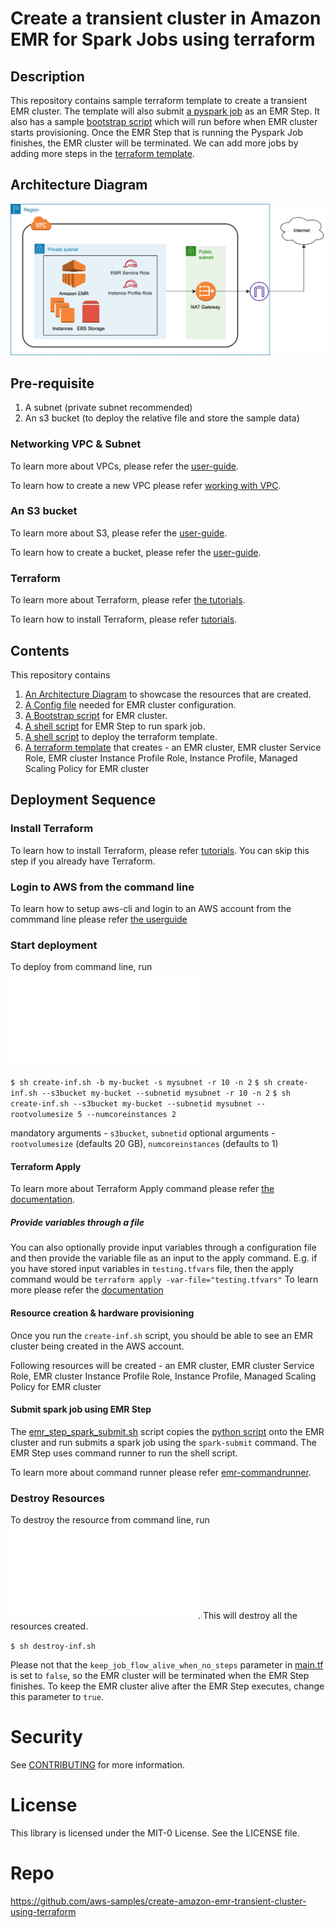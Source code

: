 # Create a transient cluster in Amazon EMR for Spark Jobs using terraform

## Description

This repository contains sample terraform template to create a transient EMR cluster. The template will also submit [a pyspark job](python/my_spark_job.py) as an EMR Step. It also has a sample [bootstrap script](scripts/bootstrap.sh) which will run before when EMR cluster starts provisioning. Once the EMR Step that is running the Pyspark Job finishes, the EMR cluster will be terminated. We can add more jobs by adding more steps in the [terraform template](template/main.tf).

## Architecture Diagram

![Alt text](architecture/tpch_benchmarks_on_emr.jpg?raw=true "Architecture Diagram")

## Pre-requisite

1. A subnet (private subnet recommended)
2. An s3 bucket (to deploy the relative file and store the sample data)

### Networking VPC & Subnet

To learn more about VPCs, please refer the [user-guide](https://docs.aws.amazon.com/vpc/latest/userguide/what-is-amazon-vpc.html).

To learn how to create a new VPC please refer [working with VPC](https://docs.aws.amazon.com/vpc/latest/userguide/working-with-vpcs.html#Create-VPC).

### An S3 bucket

To learn more about S3, please refer the [user-guide](https://docs.aws.amazon.com/AmazonS3/latest/userguide/Welcome.html).

To learn how to create a bucket, please refer the [user-guide](https://docs.aws.amazon.com/AmazonS3/latest/userguide/create-bucket-overview.html).

### Terraform

To learn more about Terraform, please refer [the tutorials](https://developer.hashicorp.com/terraform/tutorials/aws-get-started/infrastructure-as-code).

To learn how to install Terraform, please refer [tutorials](https://developer.hashicorp.com/terraform/tutorials/aws-get-started/install-cli).

## Contents
This repository contains 
1. [An Architecture Diagram](architecture/tpch_benchmarks_on_emr.jpg) to showcase the resources that are created.
2. [A Config file](config/cluster-config-glue-catalog.json) needed for EMR cluster configuration.
3. [A Bootstrap script](scripts/bootstrap.sh) for EMR cluster.
4. [A shell script](scripts/emr_step_spark_submit.sh) for EMR Step to run spark job.
5. [A shell script](template/create-inf.sh) to deploy the terraform template.
6. [A terraform template](template/main.tf) that creates - an EMR cluster, EMR cluster Service Role, EMR cluster Instance Profile Role, Instance Profile, Managed Scaling Policy for EMR cluster

## Deployment Sequence

### Install Terraform

To learn how to install Terraform, please refer [tutorials](https://developer.hashicorp.com/terraform/tutorials/aws-get-started/install-cli). You can skip this step if you already have Terraform.

### Login to AWS from the command line

To learn how to setup aws-cli and login to an AWS account from the commmand line please refer [the userguide](https://docs.aws.amazon.com/cli/latest/userguide/cli-chap-configure.html)

### Start deployment
To deploy from command line, run ![Alt text](template/create-inf.sh "Deployment Script")

`$ sh create-inf.sh -b my-bucket -s mysubnet -r 10 -n 2`
`$ sh create-inf.sh --s3bucket my-bucket --subnetid mysubnet -r 10 -n 2`
`$ sh create-inf.sh --s3bucket my-bucket --subnetid mysubnet --rootvolumesize 5 --numcoreinstances 2`

mandatory arguments - `s3bucket`, `subnetid`
optional arguments - `rootvolumesize` (defaults 20 GB), `numcoreinstances` (defaults to 1)

####  Terraform Apply

To learn more about Terraform Apply command please refer [the documentation](https://developer.hashicorp.com/terraform/cli/commands/apply).

##### Provide variables through a file

You can also optionally provide input variables through a configuration file and then provide the variable file as an input to the apply command. 
E.g. if you have stored input variables in `testing.tfvars` file, then the apply command would be `terraform apply -var-file="testing.tfvars"`
To learn more please refer the [documentation](https://developer.hashicorp.com/terraform/language/values/variables)

#### Resource creation & hardware provisioning

Once you run the `create-inf.sh` script, you should be able to see an EMR cluster being created in the AWS account. 

Following resources will be created - 
an EMR cluster, EMR cluster Service Role, EMR cluster Instance Profile Role, Instance Profile, Managed Scaling Policy for EMR cluster

#### Submit spark job using EMR Step

The [emr_step_spark_submit.sh](scripts/emr_step_spark_submit.sh) script copies the [python script](python/my_spark_job.py) onto the EMR cluster and run submits a spark job using the `spark-submit` command. The EMR Step uses command runner to run the shell script. 

To learn more about command runner please refer [emr-commandrunner](https://docs.aws.amazon.com/emr/latest/ReleaseGuide/emr-commandrunner.html).

### Destroy Resources

To destroy the resource from command line, run ![Alt text](template/destroy-inf.sh "Destroy Infrastructure Script"). This will destroy all the resources created. 

`$ sh destroy-inf.sh`

Please not that the `keep_job_flow_alive_when_no_steps` parameter in [main.tf](template/main.tf) is set to `false`, so the EMR cluster will be terminated when the EMR Step finishes. To keep the EMR cluster alive after the EMR Step executes, change this parameter to `true`.

# Security
See [CONTRIBUTING](CONTRIBUTING.md#security-issue-notifications) for more information.

# License
This library is licensed under the MIT-0 License. See the LICENSE file.

# Repo 

https://github.com/aws-samples/create-amazon-emr-transient-cluster-using-terraform